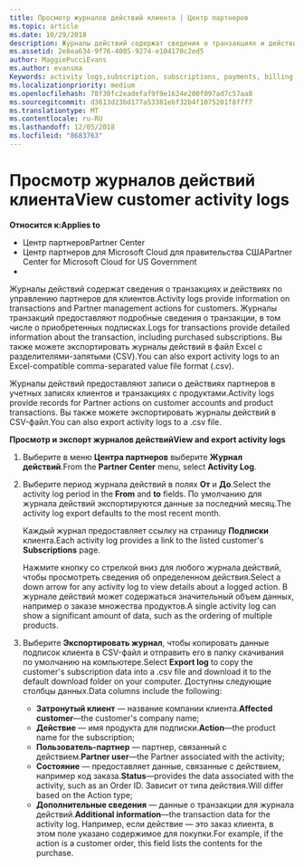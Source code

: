 ```yaml
---
title: Просмотр журналов действий клиента | Центр партнеров
ms.topic: article
ms.date: 10/29/2018
description: Журналы действий содержат сведения о транзакциях и действиях по управлению партнерами для клиентов.
ms.assetid: 2e8ea634-9f76-4005-9274-e104170c2ed5
author: MaggiePucciEvans
ms.author: evansma
Keywords: activity logs,subscription, subscriptions, payments, billing, transactions
ms.localizationpriority: medium
ms.openlocfilehash: 78f30fc2eadefaf9f9e1624e200f097ad7c57aa8
ms.sourcegitcommit: d3613d23bd177a53381ebf32b4f1075201f8f7f7
ms.translationtype: MT
ms.contentlocale: ru-RU
ms.lasthandoff: 12/05/2018
ms.locfileid: "8683763"
---
```

# <a name="view-customer-activity-logs"></a><span data-ttu-id="e266b-103">Просмотр журналов действий клиента</span><span class="sxs-lookup"><span data-stu-id="e266b-103">View customer activity logs</span></span>

**<span data-ttu-id="e266b-104">Относится к:</span><span class="sxs-lookup"><span data-stu-id="e266b-104">Applies to</span></span>**

-  <span data-ttu-id="e266b-105">Центр партнеров</span><span class="sxs-lookup"><span data-stu-id="e266b-105">Partner Center</span></span>
-  <span data-ttu-id="e266b-106">Центр партнеров для Microsoft Cloud для правительства США</span><span class="sxs-lookup"><span data-stu-id="e266b-106">Partner Center for Microsoft Cloud for US Government</span></span>
-  


<span data-ttu-id="e266b-107">Журналы действий содержат сведения о транзакциях и действиях по управлению партнеров для клиентов.</span><span class="sxs-lookup"><span data-stu-id="e266b-107">Activity logs provide information on transactions and Partner management actions for customers.</span></span> <span data-ttu-id="e266b-108">Журналы транзакций предоставляют подробные сведения о транзакции, в том числе о приобретенных подписках.</span><span class="sxs-lookup"><span data-stu-id="e266b-108">Logs for transactions provide detailed information about the transaction, including purchased subscriptions.</span></span> <span data-ttu-id="e266b-109">Вы также можете экспортировать журналы действий в файл Excel с разделителями-запятыми (CSV).</span><span class="sxs-lookup"><span data-stu-id="e266b-109">You can also export activity logs to an Excel-compatible comma-separated value file format (.csv).</span></span>

<span data-ttu-id="e266b-110">Журналы действий предоставляют записи о действиях партнеров в учетных записях клиентов и транзакциях с продуктами.</span><span class="sxs-lookup"><span data-stu-id="e266b-110">Activity logs provide records for Partner actions on customer accounts and product transactions.</span></span> <span data-ttu-id="e266b-111">Вы также можете экспортировать журналы действий в CSV-файл.</span><span class="sxs-lookup"><span data-stu-id="e266b-111">You can also export activity logs to a .csv file.</span></span>

**<span data-ttu-id="e266b-112">Просмотр и экспорт журналов действий</span><span class="sxs-lookup"><span data-stu-id="e266b-112">View and export activity logs</span></span>**

1.  <span data-ttu-id="e266b-113">Выберите в меню **Центра партнеров** выберите **Журнал действий**.</span><span class="sxs-lookup"><span data-stu-id="e266b-113">From the **Partner Center** menu, select **Activity Log**.</span></span>
2.  <span data-ttu-id="e266b-114">Выберите период журнала действий в полях **От** и **До**.</span><span class="sxs-lookup"><span data-stu-id="e266b-114">Select the activity log period in the **From** and **to** fields.</span></span> <span data-ttu-id="e266b-115">По умолчанию для журнала действий экспортируются данные за последний месяц.</span><span class="sxs-lookup"><span data-stu-id="e266b-115">The activity log export defaults to the most recent month.</span></span>

    <span data-ttu-id="e266b-116">Каждый журнал предоставляет ссылку на страницу **Подписки** клиента.</span><span class="sxs-lookup"><span data-stu-id="e266b-116">Each activity log provides a link to the listed customer's **Subscriptions** page.</span></span>

    <span data-ttu-id="e266b-117">Нажмите кнопку со стрелкой вниз для любого журнала действий, чтобы просмотреть сведения об определенном действия.</span><span class="sxs-lookup"><span data-stu-id="e266b-117">Select a down arrow for any activity log to view details about a logged action.</span></span> <span data-ttu-id="e266b-118">В журнале действий может содержаться значительный объем данных, например о заказе множества продуктов.</span><span class="sxs-lookup"><span data-stu-id="e266b-118">A single activity log can show a significant amount of data, such as the ordering of multiple products.</span></span>

3.  <span data-ttu-id="e266b-119">Выберите **Экспортировать журнал**, чтобы копировать данные подписок клиента в CSV-файл и отправить его в папку скачивания по умолчанию на компьютере.</span><span class="sxs-lookup"><span data-stu-id="e266b-119">Select **Export log** to copy the customer's subscription data into a .csv file and download it to the default download folder on your computer.</span></span> <span data-ttu-id="e266b-120">Доступны следующие столбцы данных.</span><span class="sxs-lookup"><span data-stu-id="e266b-120">Data columns include the following:</span></span>
    -   <span data-ttu-id="e266b-121">**Затронутый клиент** — название компании клиента.</span><span class="sxs-lookup"><span data-stu-id="e266b-121">**Affected customer**—the customer's company name;</span></span>
    -   <span data-ttu-id="e266b-122">**Действие** — имя продукта для подписки.</span><span class="sxs-lookup"><span data-stu-id="e266b-122">**Action**—the product name for the subscription;</span></span>
    -   <span data-ttu-id="e266b-123">**Пользователь-партнер** — партнер, связанный с действием.</span><span class="sxs-lookup"><span data-stu-id="e266b-123">**Partner user**—the Partner associated with the activity;</span></span>
    -   <span data-ttu-id="e266b-124">**Состояние** — предоставляет данные, связанные с действием, например код заказа.</span><span class="sxs-lookup"><span data-stu-id="e266b-124">**Status**—provides the data associated with the activity, such as an Order ID.</span></span> <span data-ttu-id="e266b-125">Зависит от типа действия.</span><span class="sxs-lookup"><span data-stu-id="e266b-125">Will differ based on the Action type;</span></span>
    -   <span data-ttu-id="e266b-126">**Дополнительные сведения** — данные о транзакции для журнала действий.</span><span class="sxs-lookup"><span data-stu-id="e266b-126">**Additional information**—the transaction data for the activity log.</span></span> <span data-ttu-id="e266b-127">Например, если действие — это заказ клиента, в этом поле указано содержимое для покупки.</span><span class="sxs-lookup"><span data-stu-id="e266b-127">For example, if the action is a customer order, this field lists the contents for the purchase.</span></span>

 

 



